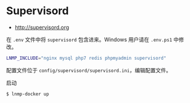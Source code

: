 # Supervisord

* http://supervisord.org

在 `.env` 文件中将 `supervisord` 包含进来。Windows 用户请在 `.env.ps1` 中修改。

```bash
LNMP_INCLUDE="nginx mysql php7 redis phpmyadmin supervisord"
```

配置文件位于 `config/supervisord/supervisord.ini`，编辑配置文件。

启动

```bash
$ lnmp-docker up
```
